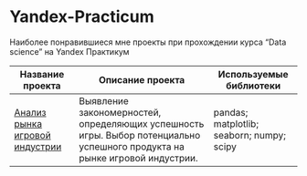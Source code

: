 # Yandex-Practicum
Наиболее понравившиеся мне проекты при прохождении курса “Data science” на Yandex Практикум 

| Название проекта |Описание проекта | Используемые библиотеки| 
|------------------|-------------------|----------|
| [Анализ рынка игровой индустрии](https://github.com/GrigoriyKhanov/Yandex-Practicum/blob/d9df8991fce2d70a851922606a8b577a76738389/Analysis-of-computer-games/Analysis-of-computer-games.ipynb) | Выявление закономерностей, определяющих успешность игры. Выбор потенциально успешного продукта на рынке игровой индустрии.| pandas; matplotlib; seaborn; numpy; scipy|

